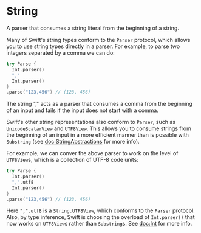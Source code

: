 # String

A parser that consumes a string literal from the beginning of a string.

Many of Swift's string types conform to the ``Parser`` protocol, which allows you to use string types
directly in a parser. For example, to parse two integers separated by a comma we can do:

```swift
try Parse {
  Int.parser()
  ","
  Int.parser()
}
.parse("123,456") // (123, 456)
```

The string "," acts as a parser that consumes a comma from the beginning of an input and fails
if the input does not start with a comma.

Swift's other string representations also conform to ``Parser``, such as `UnicodeScalarView`
and `UTF8View`. This allows you to consume strings from the beginning of an input in a more
efficient manner than is possible with `Substring` (see <doc:StringAbstractions> for more info).

For example, we can conver the above parser to work on the level of `UTF8View`s, which is a
collection of UTF-8 code units:

```swift
try Parse {
  Int.parser()
  ",".utf8
  Int.parser()
}
.parse("123,456") // (123, 456)
```

Here `",".utf8` is a `String.UTF8View`, which conforms to the ``Parser`` protocol. Also, by type
inference, Swift is choosing the overload of `Int.parser()` that now works on `UTF8View`s rather
than `Substring`s. See <doc:Int> for more info.

